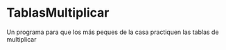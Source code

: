 # TablasMultiplicar
Un programa para que los más peques de la casa practiquen las tablas de multiplicar
